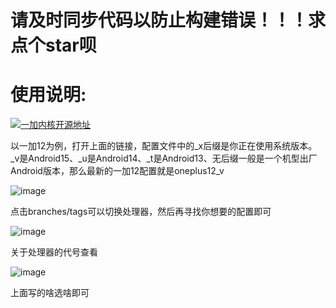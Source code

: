 # 请及时同步代码以防止构建错误！！！求点个star呗

# 使用说明:
[![一加内核开源地址](https://img.shields.io/badge/一加内核开源地址-EB0029?logo=oneplus&logoColor=white&style=flat-square)](https://github.com/OnePlusOSS/kernel_manifest)

以一加12为例，打开上面的链接，配置文件中的_x后缀是你正在使用系统版本。_v是Android15、_u是Android14、_t是Android13、无后缀一般是一个机型出厂Android版本，那么最新的一加12配置就是oneplus12_v

![image](https://github.com/user-attachments/assets/737fcdb5-fce0-473d-8945-f1491db5727a)

点击branches/tags可以切换处理器，然后再寻找你想要的配置即可

![image](https://github.com/user-attachments/assets/58f31536-b88e-4613-9865-3e0574868928)

关于处理器的代号查看

![image](https://github.com/user-attachments/assets/32a87138-dfbd-4153-a2ec-c11a30455efe)

上面写的啥选啥即可

